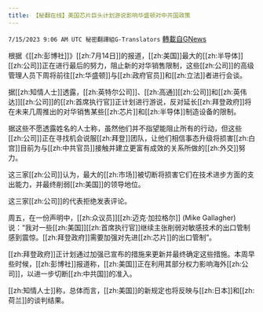 ```yaml
---
title: 【秘翻在线】美国芯片巨头计划游说影响华盛顿对中共国政策
---
```

`7/15/2023 9:06 AM UTC 秘密翻譯組G-Translators` [轉載自GNews](https://gnews.org/articles/1462521)

根据《[[zh:彭博社]]》[[zh:7月14日]]的报道，[[zh:美国]]最大的[[zh:半导体]][[zh:公司]]正在进行最后的努力，阻止新的对华销售限制，这些[[zh:公司]]的高级管理人员下周将前往[[zh:华盛顿]]与[[zh:政府官员]]和[[zh:立法]]者进行会谈。

据[[zh:知情人士]]透露，[[zh:英特尔公司]]、[[zh:高通]][[zh:公司]]和[[zh:英伟达]][[zh:公司]]的[[zh:首席执行官]]正计划进行游说，反对延长[[zh:拜登政府]]将在未来几周推出的对华销售某些[[zh:芯片]]和[[zh:半导体]]制造设备的限制。

据这些不愿透露姓名的人士称，虽然他们并不指望能阻止所有的行动，但这些[[zh:公司]]正在寻找机会说服[[zh:拜登]]团队，让他们相信事态升级将损害[[zh:白宫]]目前为与[[zh:中共官员]]接触并建立更富有成效的关系所做的[[zh:外交]]努力。

这三家[[zh:公司]]认为，最大的[[zh:市场]]被切断将损害它们在技术进步方面的支出能力，并最终削弱[[zh:美国]]的领导地位。

这三家[[zh:公司]]的代表拒绝发表评论。

周五，在一份声明中，[[zh:众议员]][[zh:迈克·加拉格尔]] (Mike Gallagher)说：“我对一些[[zh:美国]][[zh:首席执行官]]继续主张削弱对敏感技术的出口管制感到震惊。[[zh:拜登政府]]需要加强对先进[[zh:芯片]]的出口管制”。

[[zh:拜登政府]]正计划通过加强已宣布的措施来更新并最终确定这些措施。本周早些时候，[[zh:彭博社]]报道称，[[zh:美国]]正在利用其部分权力影响海外[[zh:公司]]，以进一步切断[[zh:中共国]]的准入。

[[zh:知情人士]]称，总体而言，[[zh:美国]]的新规定也将反映与[[zh:日本]]和[[zh:荷兰]]的谈判结果。
